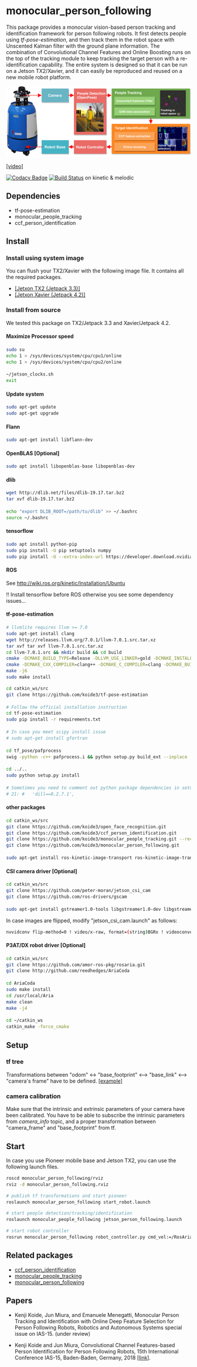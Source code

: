 # monocular_person_following

This package provides a monocular vision-based person tracking and identification framework for person following robots. It first detects people using *tf-pose-estimation*, and then track them in the robot space with Unscented Kalman filter with the ground plane information. The combination of Convolutional Channel Features and Online Boosting runs on the top of the tracking module to keep tracking the target person with a re-identification capability. The entire system is designed so that it can be run on a Jetson TX2/Xavier, and it can easily be reproduced and reused on a new mobile robot platform.

![system](data/imgs/system.png)

[[video]](https://www.youtube.com/watch?v=w-f8l1VNT9Q)

[![Codacy Badge](https://api.codacy.com/project/badge/Grade/c7664fce1722461db5ffdc27eae59e9c)](https://www.codacy.com/app/koide3/monocular_person_following?utm_source=github.com&amp;utm_medium=referral&amp;utm_content=koide3/monocular_person_following&amp;utm_campaign=Badge_Grade) [![Build Status](https://travis-ci.org/koide3/monocular_person_following.svg?branch=master)](https://travis-ci.org/koide3/monocular_person_following) on kinetic & melodic

## Dependencies

- tf-pose-estimation
- monocular_people_tracking
- ccf_person_identification


## Install

### Install using system image

You can flush your TX2/Xavier with the following image file. It contains all the required packages.

- [[Jetxon TX2 (Jetpack 3.3)]](https://willbeavailable.soon)
- [[Jetxon Xavier (Jetpack 4.2)]](https://willbeavailable.soon)

### Install from source

We tested this package on TX2/Jetpack 3.3 and Xavier/Jetpack 4.2.

#### Maximize Processor speed

```bash
sudo su
echo 1 > /sys/devices/system/cpu/cpu1/online
echo 1 > /sys/devices/system/cpu/cpu2/online

~/jetson_clocks.sh
exit
```

#### Update system

```bash
sudo apt-get update
sudo apt-get upgrade
```

#### Flann

```bash
sudo apt-get install libflann-dev
```

#### OpenBLAS [Optional]

```bash
sudo apt install libopenblas-base libopenblas-dev
```

#### dlib

```bash
wget http://dlib.net/files/dlib-19.17.tar.bz2
tar xvf dlib-19.17.tar.bz2

echo "export DLIB_ROOT=/path/to/dlib" >> ~/.bashrc
source ~/.bashrc
```

#### tensorflow

```bash
sudo apt install python-pip
sudo pip install -U pip setuptools numpy
sudo pip install -U --extra-index-url https://developer.download.nvidia.com/compute/redist/jp33 tensorflow-gpu
```

#### ROS

See http://wiki.ros.org/kinetic/Installation/Ubuntu

!! Install tensorflow before ROS otherwise you see some dependency issues...

#### tf-pose-estimation

```bash
# llvmlite requires llvm >= 7.0
sudo apt-get install clang
wget http://releases.llvm.org/7.0.1/llvm-7.0.1.src.tar.xz
tar xvf tar xvf llvm-7.0.1.src.tar.xz
cd llvm-7.0.1.src && mkdir build && cd build
cmake -DCMAKE_BUILD_TYPE=Release -DLLVM_USE_LINKER=gold -DCMAKE_INSTALL_PREFIX=/usr/local ..
cmake -DCMAKE_CXX_COMPILER=clang++ -DCMAKE_C_COMPILER=clang -DCMAKE_BUILD_TYPE=Release -DLLVM_USE_LINKER=gold -DCMAKE_INSTALL_PREFIX=/usr/local ..
make -j6
sudo make install
```

```bash
cd catkin_ws/src
git clone https://github.com/koide3/tf-pose-estimation

# Follow the official installation instruction
cd tf-pose-estimation
sudo pip install -r requirements.txt

# In case you meet scipy install issue
# sudo apt-get install gfortran

cd tf_pose/pafprocess
swig -python -c++ pafprocess.i && python setup.py build_ext --inplace

cd ../..
sudo python setup.py install

# Sometimes you need to comment out python package dependencies in setup.py like as follows:
# 21: #   'dill==0.2.7.1',
```

#### other packages

```bash
cd catkin_ws/src
git clone https://github.com/koide3/open_face_recognition.git
git clone https://github.com/koide3/ccf_person_identification.git
git clone https://github.com/koide3/monocular_people_tracking.git --recursive
git clone https://github.com/koide3/monocular_person_following.git

sudo apt-get install ros-kinetic-image-transport ros-kinetic-image-transport-plugins ros-kinetic-image-proc
```


#### CSI camera driver [Optional]

```bash
cd catkin_ws/src
git clone https://github.com/peter-moran/jetson_csi_cam
git clone https://github.com/ros-drivers/gscam

sudo apt-get install gstreamer1.0-tools libgstreamer1.0-dev libgstreamer-plugins-base1.0-dev libgstreamer-plugins-good1.0-dev
```

In case images are flipped, modify "jetson_csi_cam.launch" as follows:

```bash
nvvidconv flip-method=0 ! video/x-raw, format=(string)BGRx ! videoconvert ! video/x-raw, format=(string)BGR" />
```

#### P3AT/DX robot driver [Optional]

```bash
cd catkin_ws/src
git clone https://github.com/amor-ros-pkg/rosaria.git
git clone http://github.com/reedhedges/AriaCoda

cd AriaCoda
sudo make install
cd /usr/local/Aria
make clean
make -j4

cd ~/catkin_ws
catkin_make -force_cmake
```


## Setup

### tf tree

Transformations between "odom" <-> "base_footprint" <--> "base_link" <--> "camera's frame" have to be defined.
[[example]](data/imgs/frames.png)

### camera calibration

Make sure that the intrinsic and extrinsic parameters of your camera have been calibrated. You have to be able to subscribe the intrinsic parameters from *camera_info* topic, and a proper transformation between "camera_frame" and "base_footprint" from tf.

## Start

In case you use Pioneer mobile base and Jetson TX2, you can use the following launch files.

```bash
roscd monocular_person_following/rviz
rviz -d monocular_person_following.rviz
```

```bash
# publish tf transformations and start pioneer
roslaunch monocular_person_following start_robot.launch
```

```bash
# start people detection/tracking/identification
roslaunch monocular_people_following jetson_person_following.launch
```

```bash
# start robot controller
rosrun monocular_person_following robot_controller.py cmd_vel:=/RosAria/cmd_vel
```


## Related packages

- [ccf_person_identification](https://github.com/koide3/ccf_person_identification)
- [monocular_people_tracking](https://github.com/koide3/monocular_people_tracking)
- [monocular_person_following](https://github.com/koide3/monocular_person_following)


## Papers
- Kenji Koide, Jun Miura, and Emanuele Menegatti, Monocular Person Tracking and Identification with Online Deep Feature Selection for Person Following Robots, Robotics and Autonomous Systems special issue on IAS-15. (under review)

- Kenji Koide and Jun Miura, Convolutional Channel Features-based Person Identification for Person Following Robots, 15th International Conference IAS-15, Baden-Baden, Germany, 2018 [[link]](https://www.researchgate.net/publication/325854919_Convolutional_Channel_Features-Based_Person_Identification_for_Person_Following_Robots_Proceedings_of_the_15th_International_Conference_IAS-15).